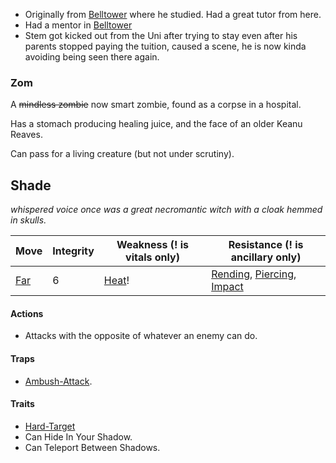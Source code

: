 * Originally from [Belltower](Game/Worlds/Goose/Belltower) where he studied. Had a great tutor from here.
* Had a mentor in [Belltower](Game/Worlds/Goose/Belltower) 
* Stem got kicked out from the Uni after trying to stay even after his parents stopped paying the tuition, caused a scene, he is now kinda avoiding being seen there again.

### Zom
A ~~mindless zombie~~ now smart zombie, found as a corpse in a hospital. 

Has a stomach producing healing juice, and the face of an older Keanu Reaves.

Can pass for a living creature (but not under scrutiny).

## Shade
*whispered voice once was a great necromantic witch with a cloak hemmed in skulls.* 

| Move                          | Integrity | Weakness (! is vitals only)    | Resistance (! is ancillary only)                                                                                 |
| ----------------------------- | --------- | ------------------------------ | ---------------------------------------------------------------------------------------------------------------- |
| [Far](Game/Core/Movement#Far) | 6         | [Heat](Game/Core/Injury#Heat)! | [Rending](Game/Core/Injury#Rending), [Piercing](Game/Core/Injury#Piercing), [Impact](Game/Core/Injury#Impact) |

#### Actions
* Attacks with the opposite of whatever an enemy can do.
#### Traps
* [Ambush-Attack](Game/Core/Blocks/Ambush-Attack).

#### Traits
* [Hard-Target](Game/Core/Blocks/Hard-Target)
* Can Hide In Your Shadow.
* Can Teleport Between Shadows.